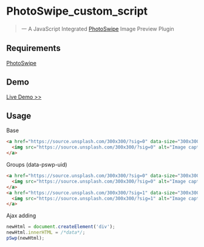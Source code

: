 # PhotoSwipe_custom_script
> 一 A JavaScript Integrated [PhotoSwipe](https://github.com/dimsemenov/PhotoSwipe) Image Preview Plugin
## Requirements
[PhotoSwipe](https://github.com/dimsemenov/PhotoSwipe)
## Demo
[Live Demo >>](https://ls1231.github.com/vue-preview/)
## Usage
Base
```html
<a href="https://source.unsplash.com/300x300/?sig=0" data-size="300x300">
  <img src="https://source.unsplash.com/300x300/?sig=0" alt="Image caption" />
</a>
```
Groups (data-pswp-uid)
```html
<a href="https://source.unsplash.com/300x300/?sig=0" data-size="300x300" data-pswp-uid="g1">
  <img src="https://source.unsplash.com/300x300/?sig=0" alt="Image caption" />
</a>
<a href="https://source.unsplash.com/300x300/?sig=1" data-size="300x300" data-pswp-uid="g2">
  <img src="https://source.unsplash.com/300x300/?sig=1" alt="Image caption" />
</a>
```
Ajax adding
```javascript
newHtml = document.createElement('div');
newHtml.innerHTML = /*data*/;
pSwp(newHtml);
```
